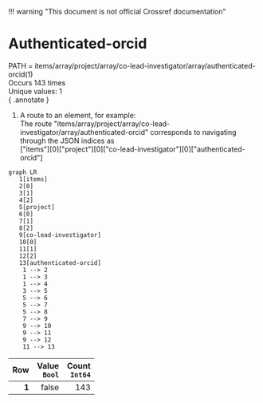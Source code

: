 !!! warning "This document is not official Crossref documentation"
# Authenticated-orcid
PATH = items/array/project/array/co-lead-investigator/array/authenticated-orcid(1)  
Occurs 143 times  
Unique values: 1  
{ .annotate }

1. A route to an element, for example:  
   The route "items/array/project/array/co-lead-investigator/array/authenticated-orcid" corresponds to navigating through the JSON indices as  
   ["items"][0]["project"][0]["co-lead-investigator"][0]["authenticated-orcid"]  

```mermaid
graph LR
   1[items]
   2[0]
   3[1]
   4[2]
   5[project]
   6[0]
   7[1]
   8[2]
   9[co-lead-investigator]
   10[0]
   11[1]
   12[2]
   13[authenticated-orcid]
    1 --> 2
    1 --> 3
    1 --> 4
    3 --> 5
    5 --> 6
    5 --> 7
    5 --> 8
    7 --> 9
    9 --> 10
    9 --> 11
    9 --> 12
    11 --> 13
```

| **Row** | **Value**<br>`Bool` | **Count**<br>`Int64` |
|--------:|--------------------:|---------------------:|
| **1**   | false               | 143                  |

